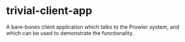 # trivial-client-app
A bare-bones client application which talks to the Prowler system, and which can be used to demonstrate the functionality.

